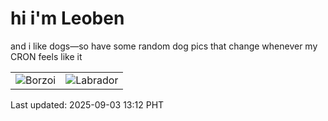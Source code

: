 # hi i'm Leoben

and i like dogs—so have some random dog pics that change whenever my CRON feels like it

|  |  |
|--------|----------|
| ![Borzoi](https://random-dog-vercel.vercel.app/api/random-borzoi?v=1756876365) | ![Labrador](https://random-dog-vercel.vercel.app/api/random-labrador?v=1756876365) |

Last updated: 2025-09-03 13:12 PHT
